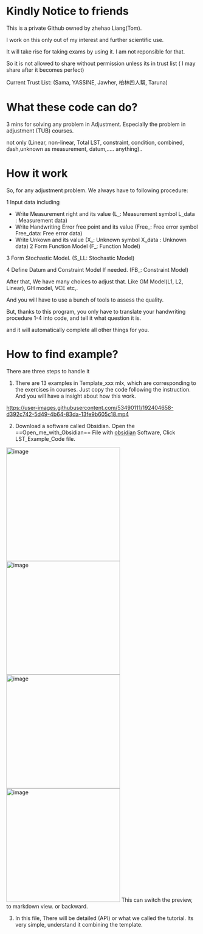  
# Kindly Notice to friends

This is a private GIthub owned by zhehao Liang(Tom). 

I work on this only out of my interest and further scientific use. 

It will take rise for taking exams by using it. I am not reponsible for that.

So it is not allowed to share without permission unless its in trust list  ( I may share after it becomes perfect)

Current Trust List: (Sama, YASSINE, Jawher, 柏林四人帮, Taruna)


# What these code can do?

3 mins for solving any problem in Adjustment. Especially the problem in adjustment (TUB) courses.

not only (Linear, non-linear, Total LST, constraint, condition, combined, dash,unknown as measurement, datum,..... anything)..


# How it work

So, for any adjustment problem. We always have to following procedure:

1 Input data including 

- Write Measurement right and its value               (L_: Measurement symbol L_data : Measurement data)
- Write Handwriting Error free point and its value    (Free_: Free error symbol Free_data: Free error data)
- Write Unkown and its value                          (X_: Unknown symbol X_data : Unknown data)
2 Form Function Model                                 (F_: Function Model)

3 Form Stochastic Model.                              (S_LL: Stochastic Model)

4 Define Datum and Constraint Model If needed.        (FB_: Constraint Model)

After that, We have many choices to adjust that. Like GM Model(L1, L2, Linear), GH model, VCE etc,.

And you will have to use a bunch of tools to assess the quality.

But, thanks to this program, you only have to translate your handwriting procedure 1-4 into code, and tell it what question it is.

and it will automatically complete all other things for you.

# How to find example?
There are three steps to handle it

1. There are 13 examples in Template_xxx mlx, which are corresponding to the exercises in courses. Just copy the code following the instruction. And you will have a insight about how this work. 

https://user-images.githubusercontent.com/53490111/192404658-d392c742-5d49-4b64-83da-13fe9b605c18.mp4

2. Download a software called Obsidian. Open the ==Open_me_with_Obsidian== File with [obsidian](https://obsidian.md/) Software, Click LST_Example_Code file.
<img width="299" alt="image" src="https://user-images.githubusercontent.com/53490111/192405742-42e771a0-d44a-4ccd-8af6-ab093e7aab45.png">
<img width="299" alt="image" src="https://user-images.githubusercontent.com/53490111/192405764-03211a84-8bcc-4dfc-96d5-110301829ea6.png">
<img width="299" alt="image" src="https://user-images.githubusercontent.com/53490111/192405829-95e659df-bf7f-4a42-a871-4466659a39d3.png">
<img width="299" alt="image" src="https://user-images.githubusercontent.com/53490111/192405976-ee1aa2e7-7b50-4a05-bb5a-dd9de2abe3a2.png">
This can switch the preview, to markdown view. or backward.
 

3. In this file, There will be detailed (API) or what we called the tutorial. Its very simple, understand it combining the template.


 



 
